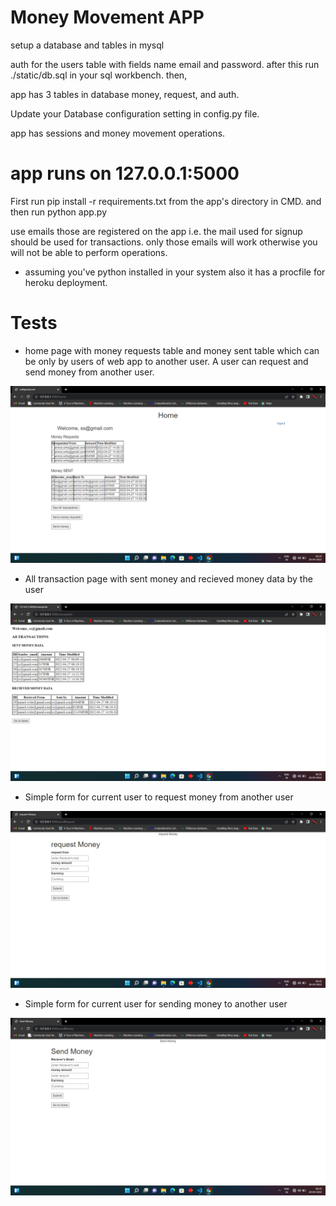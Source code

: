 # Money Movement APP
setup a database and tables in mysql

auth for the users table with fields name email and password.
after this run ./static/db.sql in your sql workbench.
then, 

app has 3 tables in database money, request, and auth.

Update your Database configuration setting in config.py file.

app has sessions and money movement operations.

# app runs on 127.0.0.1:5000

First run 
pip install -r requirements.txt from the app's directory in CMD.
and then run python app.py
 
use emails those are registered on the app i.e. the mail used for signup should be used for transactions.
only those emails will work otherwise you will not be able to perform operations.
* assuming you've python installed in your system 
 also it has a procfile for heroku deployment.
 
 # Tests
 * home page with money requests table and money sent table  which can be only by users of web app to another user.
 A user can request and send money from another user.
 <img src='https://github.com/anmol1455/flask-money/blob/main/testcase%20images/Screenshot%20(2).png'>
 
 * All transaction page with sent money and recieved money data by the user
 <img src='https://github.com/anmol1455/flask-money/blob/main/testcase%20images/Screenshot%20(3).png'>
 
 * Simple form for current user to request money from another user
 <img src='https://github.com/anmol1455/flask-money/blob/main/testcase%20images/Screenshot%20(4).png'>
 
 * Simple form for current user for sending money to another user
 <img src='https://github.com/anmol1455/flask-money/blob/main/testcase%20images/Screenshot%20(5).png'>

